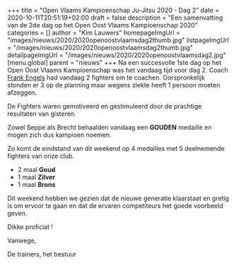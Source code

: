 +++
title = "Open Vlaams Kampioenschap Ju-Jitsu 2020 - Dag 2"
date = 2020-10-11T20:51:19+02:00
draft = false
description = "Een samenvatting van de 2de dag op het Open Oost Vlaams Kampioenschap 2020"
categories = []
author = "Kim Lauwers"
homepageImgUrl = "images/nieuws/2020/2020openoostvlaamsdag2thumb.jpg"
listpageImgUrl = "/images/nieuws/2020/2020openoostvlaamsdag2thumb.jpg"
detailpageImgUrl = "/images/nieuws/2020/2020openoostvlaamsdag2.jpg"
[menu.global]
    parent = "nieuws"
+++
Na een succesvolle 1ste dag op het Open Oost Vlaams Kampioenschap was het vandaag tijd voor dag 2.
Coach [Frank Engels](https://www.jujitsukeerbergen.be/trainers/#Frank%20Engels) had vandaag 2 fighters om te coachen. 
Oorspronkelijk stonden er 3 op de planning maar wegens ziekte heeft 1 persoon moeten afzeggen.

De Fighters waren gemotiveerd en gestimuleerd door de prachtige resultaten van gisteren.

Zowel Seppe als Brecht behaalden vandaag een **GOUDEN** medaille en mogen zich dus kampioen noemen.


Zo komt de eindstand van dit weekend op 4 medailles met 5 deelnemende fighters van onze club.

- 2 maal **Goud**
- 1 maal **Zilver**
- 1 maal **Brons**

Dit weekend hebben we gezien dat de nieuwe generatie klaarstaat en gretig is om ervoor te gaan en dat de ervaren competiteurs het goede voorbeeld geven.


Dikke proficiat !

Vanwege,

De trainers, het bestuur